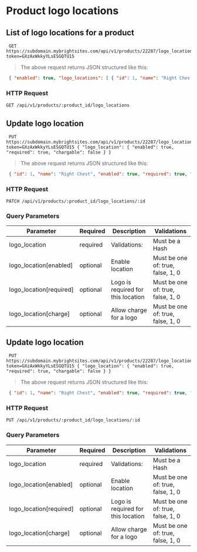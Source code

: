 #  Product logo locations 

## List of logo locations for a product

```shell
 GET https://subdomain.mybrightsites.com/api/v1/products/22287/logo_locations?token=GXzAxWkkyYLsESGQTU15 
```

> The above request returns JSON structured like this:

```json
 { "enabled": true, "logo_locations": [ { "id": 1, "name": "Right Chest", "enabled": true, "required": true, "chargable": true } ] } 
```

### HTTP Request

`GET /api/v1/products/:product_id/logo_locations`



## Update logo location

```shell
 PUT https://subdomain.mybrightsites.com/api/v1/products/22287/logo_locations/1?token=GXzAxWkkyYLsESGQTU15 { "logo_location": { "enabled": true, "required": true, "chargable": false } } 
```

> The above request returns JSON structured like this:

```json
 { "id": 1, "name": "Right Chest", "enabled": true, "required": true, "chargable": false } 
```

### HTTP Request

`PATCH /api/v1/products/:product_id/logo_locations/:id`

### Query Parameters

Parameter | Required | Description | Validations
--------- | -------- | ----------- | -----------
logo_location  |  required  | Validations: |  Must be a Hash 
logo_location[enabled]  |  optional  | Enable location |  Must be one of: true, false, 1, 0 
logo_location[required]  |  optional  | Logo is required for this location |  Must be one of: true, false, 1, 0 
logo_location[charge]  |  optional  | Allow charge for a logo |  Must be one of: true, false, 1, 0 


## Update logo location

```shell
 PUT https://subdomain.mybrightsites.com/api/v1/products/22287/logo_locations/1?token=GXzAxWkkyYLsESGQTU15 { "logo_location": { "enabled": true, "required": true, "chargable": false } } 
```

> The above request returns JSON structured like this:

```json
 { "id": 1, "name": "Right Chest", "enabled": true, "required": true, "chargable": false } 
```

### HTTP Request

`PUT /api/v1/products/:product_id/logo_locations/:id`

### Query Parameters

Parameter | Required | Description | Validations
--------- | -------- | ----------- | -----------
logo_location  |  required  | Validations: |  Must be a Hash 
logo_location[enabled]  |  optional  | Enable location |  Must be one of: true, false, 1, 0 
logo_location[required]  |  optional  | Logo is required for this location |  Must be one of: true, false, 1, 0 
logo_location[charge]  |  optional  | Allow charge for a logo |  Must be one of: true, false, 1, 0 


